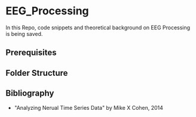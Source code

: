 # EEG_Processing
In this Repo, code snippets and theoretical background on EEG Processing is being saved. 

## Prerequisites 

## Folder Structure


## Bibliography 

- "Analyzing Nerual Time Series Data" by Mike X Cohen, 2014 
